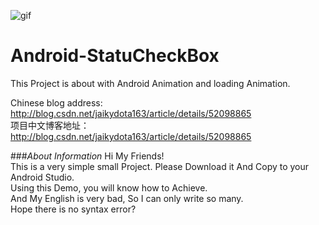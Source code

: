 ![gif](https://github.com/jaikydota/Android-FaceLoadingView/blob/master/Demo/GIF.gif)  


# Android-StatuCheckBox
This Project is about with Android Animation and loading Animation.<br>

Chinese blog address: http://blog.csdn.net/jaikydota163/article/details/52098865<br>
项目中文博客地址：http://blog.csdn.net/jaikydota163/article/details/52098865<br>


###*About Information*
Hi My Friends!<br>
This is a very simple small Project. Please Download it And Copy to your Android Studio.<br>
Using this Demo, you will know how to Achieve.<br>
And My English is very bad, So I can only write so many.<br>
Hope there is no syntax error?<br>
